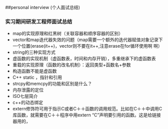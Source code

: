 
##personal interview (个人面试总结)
### 实习期间研发工程师面试总结
* map的实现原理和红黑树（关联容器和顺序容器的区别）
* vector和map迭代器失效的问题（map需要一个额外的迭代器赋值对象记录下一个位置(erase(it++)，vector则不要在it++,注意erase在for循环使用啊 啊）
* string的三种实现方式
* 虚函数的实现机制（虚函数表，时间和内存开销），多重继承下的虚函数表
* 重载的实现原理（函数的改名机制）：返回类型+函数名+参数
* 构造函数不能是虚函数
* C++ static ，指针和引用
* strcpy和memcpy的功能和区别是什么？
* 内存泄露的定位
* ISO七层简介 
* c++的动态绑定
* extern修饰符可用于指示C或者C＋＋函数的调用规范。比如在C＋＋中调用C库函数，就需要在C＋＋程序中用extern “C”声明要引用的函数。这是给链接器用的，
